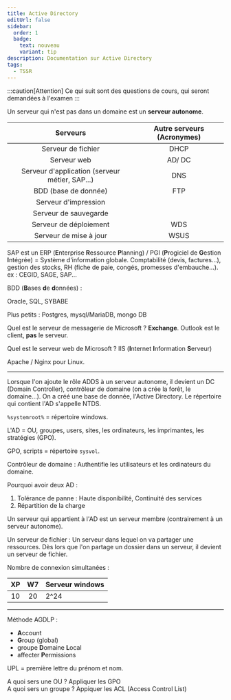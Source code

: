 ```yaml
---
title: Active Directory
editUrl: false
sidebar:
  order: 1
  badge:
    text: nouveau
    variant: tip
description: Documentation sur Active Directory
tags:
  - TSSR
---
```


:::caution[Attention]
Ce qui suit sont des questions de cours, qui seront demandées à l'examen
:::

Un serveur qui n'est pas dans un domaine est un **serveur autonome**.

|                    Serveurs                    | Autre serveurs (Acronymes) |
| :--------------------------------------------: | :------------------------: |
|               Serveur de fichier               |            DHCP            |
|                   Serveur web                  |           AD/ DC           |
| Serveur d'application (serveur métier, SAP...) |             DNS            |
|              BDD (base de donnée)              |             FTP            |
|              Serveur d'impression              |                            |
|              Serveur de sauvegarde             |                            |
|             Serveur de déploiement             |             WDS            |
|             Serveur de mise à jour             |            WSUS            |

SAP est un ERP (**E**nterprise **R**essource **P**lanning) / PGI (**P**rogiciel de **G**estion **I**ntégrée) = Système d'information globale. Comptabilité (devis, factures...), gestion des stocks, RH (fiche de paie, congés, promesses d'embauche...). ex : CEGID, SAGE, SAP...

BDD (**B**ases **d**e **d**onnées) :

Oracle, SQL, SYBABE

Plus petits : Postgres, mysql/MariaDB, mongo DB

Quel est le serveur de messagerie de Microsoft ? **Exchange**. Outlook est le client, **pas** le serveur.

Quel est le serveur web de Microsoft ? IIS (**I**nternet **I**nformation **S**erveur)

Apache / Nginx pour Linux.

***

Lorsque l'on ajoute le rôle ADDS à un serveur autonome, il devient un DC (Domain Controller), contrôleur de domaine (on a crée la forêt, le domaine...). On a créé une base de donnée, l'Active Directory. Le répertoire qui contient l'AD s'appelle NTDS.

`%systemroot%` = répertoire windows.

L'AD = OU, groupes, users, sites, les ordinateurs, les imprimantes, les stratégies (GPO).

GPO, scripts = répertoire `sysvol`.

Contrôleur de domaine : Authentifie les utilisateurs et les ordinateurs du domaine.

Pourquoi avoir deux AD :

1. Tolérance de panne : Haute disponibilité, Continuité des services
2. Répartition de la charge

Un serveur qui appartient à l'AD est un serveur membre (contrairement à un serveur autonome).

Un serveur de fichier : Un serveur dans lequel on va partager une ressources. Dès lors que l'on partage un dossier dans un serveur, il devient un serveur de fichier.

Nombre de connexion simultanées :

|  XP |  W7 | Serveur windows |
| :-: | :-: | --------------- |
|  10 |  20 | 2^24            |

***

Méthode AGDLP :

* **A**ccount
* **G**roup (global)
* groupe **D**omaine **L**ocal
* affecter **P**ermissions

UPL = première lettre du prénom et nom.

A quoi sers une OU ? Appliquer les GPO\
A quoi sers un groupe ? Appiquer les ACL (Access Control List)

